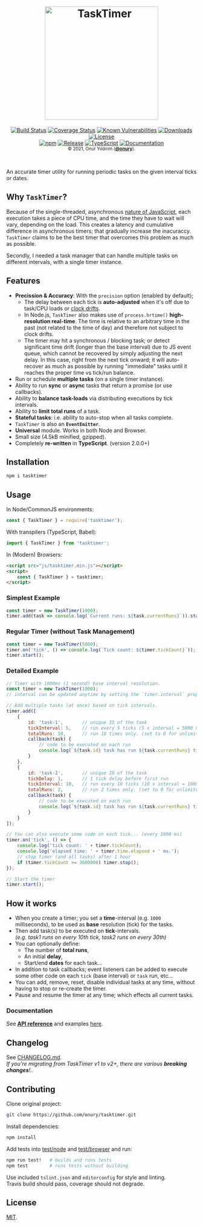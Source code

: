 <h1 align="center">
    <a href="https://github.com/onury/tasktimer"><img width="300" height="300" src="https://raw.github.com/onury/tasktimer/master/tasktimer-logo.png" alt="TaskTimer" /></a>
</h1>
<p align="center">
    <a href="https://travis-ci.org/onury/tasktimer"><img src="https://img.shields.io/travis/onury/tasktimer.svg?branch=master&style=flat-square" alt="Build Status" /></a>
    <a href="https://coveralls.io/github/onury/tasktimer?branch=master"><img src="https://img.shields.io/coveralls/github/onury/tasktimer/master.svg?style=flat-square" alt="Coverage Status" /></a>
    <a href="https://snyk.io/test/github/onury/tasktimer"><img src="https://snyk.io/test/github/onury/tasktimer/badge.svg?style=flat-square" alt="Known Vulnerabilities" /></a>
    <a href="https://www.npmjs.com/package/tasktimer"><img src="https://img.shields.io/npm/dm/tasktimer.svg?style=flat-square" alt="Downloads" /></a>
    <a href="https://github.com/onury/tasktimer/blob/master/LICENSE"><img src="http://img.shields.io/npm/l/tasktimer.svg?style=flat-square" alt="License" /></a>
    <br />
    <a href="https://www.npmjs.com/package/tasktimer"><img src="http://img.shields.io/npm/v/tasktimer.svg?style=flat-square" alt="npm" /></a>
    <a href="https://github.com/onury/tasktimer"><img src="https://img.shields.io/github/release/onury/tasktimer.svg?style=flat-square" alt="Release" /></a>
    <a href="https://www.typescriptlang.org"><img src="https://img.shields.io/badge/written%20in-%20TypeScript%20-6575ff.svg?style=flat-square" alt="TypeScript" /></a>
    <a href="https://onury.io/tasktimer/api"><img src="https://img.shields.io/badge/docs-click_to_read-c27cf4.svg?documentation=click_to_read&style=flat-square" alt="Documentation" /></a>
    <br />
    <sub>© 2021, Onur Yıldırım (<b><a href="https://github.com/onury">@onury</a></b>).</sub>
</p>
<br />

An accurate timer utility for running periodic tasks on the given interval ticks or dates.

## Why `TaskTimer`?
Because of the single-threaded, asynchronous [nature of JavaScript][how-timers-work], each execution takes a piece of CPU time, and the time they have to wait will vary, depending on the load. This creates a latency and cumulative difference in asynchronous timers; that gradually increase the inacuraccy. `TaskTimer` claims to be the best timer that overcomes this problem as much as possible.

Secondly, I needed a task manager that can handle multiple tasks on different intervals, with a single timer instance.

## Features
- **Precission & Accuracy**: With the `precision` option (enabled by default);
  - The delay between each tick is **auto-adjusted** when it's off due to task/CPU loads or [clock drifts][clock-drift].
  - In Node.js, `TaskTimer` also makes use of `process.hrtime()` **high-resolution real-time**. The time is relative to an arbitrary time in the past (not related to the time of day) and therefore not subject to clock drifts.
  - The timer may hit a synchronous / blocking task; or detect significant time drift (longer than the base interval) due to JS event queue, which cannot be recovered by simply adjusting the next delay. In this case, right from the next tick onward; it will auto-recover as much as possible by running "immediate" tasks until it reaches the proper time vs tick/run balance.
- Run or schedule **multiple tasks** (on a single timer instance).
- Ability to run **sync** or **async** tasks that return a promise (or use callbacks).
- Ability to **balance task-loads** via distributing executions by tick intervals.
- Ability to **limit total runs** of a task.
- **Stateful tasks**: i.e. ability to auto-stop when all tasks complete.
- `TaskTimer` is also an **`EventEmitter`**.
- **Universal** module. Works in both Node and Browser. 
- Small size (4.5kB minified, gzipped).
- Completely **re-written** in **TypeScript**. (version 2.0.0+)

## Installation

```sh
npm i tasktimer
```

## Usage

In Node/CommonJS environments:
```js
const { TaskTimer } = require('tasktimer');
```

With transpilers (TypeScript, Babel):
```js
import { TaskTimer } from 'tasktimer';
```

In (Modern) Browsers:
```html
<script src="js/tasktimer.min.js"></script>
<script>
    const { TaskTimer } = tasktimer;
</script>
```

### Simplest Example

```js
const timer = new TaskTimer(1000);
timer.add(task => console.log(`Current runs: ${task.currentRuns}`)).start();
```

### Regular Timer (without Task Management)

```js
const timer = new TaskTimer(5000);
timer.on('tick', () => console.log(`Tick count: ${timer.tickCount}`));
timer.start();
```

### Detailed Example

```js
// Timer with 1000ms (1 second) base interval resolution.
const timer = new TaskTimer(1000);
// interval can be updated anytime by setting the `timer.interval` property.

// Add multiple tasks (at once) based on tick intervals.
timer.add([
    {
        id: 'task-1',       // unique ID of the task
        tickInterval: 5,    // run every 5 ticks (5 x interval = 5000 ms)
        totalRuns: 10,      // run 10 times only. (set to 0 for unlimited times)
        callback(task) {
            // code to be executed on each run
            console.log(`${task.id} task has run ${task.currentRuns} times.`);
        }
    },
    {
        id: 'task-2',       // unique ID of the task
        tickDelay: 1,       // 1 tick delay before first run
        tickInterval: 10,   // run every 10 ticks (10 x interval = 10000 ms)
        totalRuns: 2,       // run 2 times only. (set to 0 for unlimited times)
        callback(task) {
            // code to be executed on each run
            console.log(`${task.id} task has run ${task.currentRuns} times.`);
        }
    }
]);

// You can also execute some code on each tick... (every 1000 ms)
timer.on('tick', () => {
    console.log('tick count: ' + timer.tickCount);
    console.log('elapsed time: ' + timer.time.elapsed + ' ms.');
    // stop timer (and all tasks) after 1 hour
    if (timer.tickCount >= 3600000) timer.stop();
});

// Start the timer
timer.start();
```

## How it works

- When you create a timer; you set a **time**-interval (e.g. `1000` milliseconds), to be used as **base** resolution (tick) for the tasks.
- Then add task(s) to be executed on **tick**-intervals.   
*(e.g. task1 runs on every 10th tick, task2 runs on every 30th)*
- You can optionally define:
  - The number of **total runs**, 
  - An initial **delay**,
  - Start/end **dates** for each task...
- In addition to task callbacks; event listeners can be added to execute some other code on each `tick` (base interval) or `task` run, etc...
- You can add, remove, reset, disable individual tasks at any time, without having to stop or re-create the timer.
- Pause and resume the timer at any time; which effects all current tasks.

### Documentation

See [**API reference**][docs] and examples [here][docs].

## Changelog

See [CHANGELOG.md][changelog].  
*If you're migrating from TaskTimer v1 to v2+, there are various **breaking changes**!..*

## Contributing

Clone original project:

```sh
git clone https://github.com/onury/tasktimer.git
```

Install dependencies:

```sh
npm install
```

Add tests into [test/node](test/node) and [test/browser](test/browser) and run:

```sh
npm run test!   # builds and runs tests
npm test        # runs tests without building
```

Use included `tslint.json` and `editorconfig` for style and linting.  
Travis build should pass, coverage should not degrade.

## License
[MIT](LICENSE).

[docs]:https://onury.io/tasktimer/api
[changelog]:CHANGELOG.md
[how-timers-work]:https://johnresig.com/blog/how-javascript-timers-work/
[clock-drift]:https://en.wikipedia.org/wiki/Clock_drift
